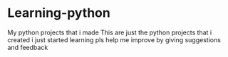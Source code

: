 # Learning-python
My python projects that i made
This are just the python projects that i created
i just started learning
pls help me improve by giving suggestions and feedback
